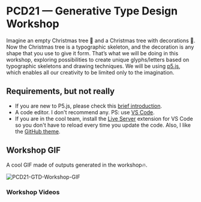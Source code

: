 # PCD21 — Generative Type Design Workshop

Imagine an empty Christmas tree 🌲 and a Christmas tree with decorations 🎄.
Now the Christmas tree is a typographic skeleton, and the decoration is any shape that you use to give it form.
That’s what we will be doing in this workshop, exploring possibilities to create unique glyphs/letters based on typographic skeletons and drawing techniques.
We will be using [p5.js](https://p5js.org/), which enables all our creativity to be limited only to the imagination.

## Requirements, but not really

- If you are new to P5.js, please check this [brief introduction](https://github.com/baselcodes/PCD2021/tree/main/P5JS%20for%20Beginners).
- A code editor. I don't recommend any. PS: use [VS Code](https://code.visualstudio.com/).
- If you are in the cool team, install the [Live Server](https://marketplace.visualstudio.com/items?itemName=ritwickdey.LiveServer) extension for VS Code so you don't have to reload every time you update the code. Also, I like the [GitHub theme](https://marketplace.visualstudio.com/items?itemName=GitHub.github-vscode-theme).

## Workshop GIF

A cool GIF made of outputs generated in the workshop🔥.

![PCD21-GTD-Workshop-GIF](https://github.com/fabioop/pcd21-generative-type-design/tree/main/outputs/PCD21-GTD-Workshop-GIF.gif)

### Workshop Videos
